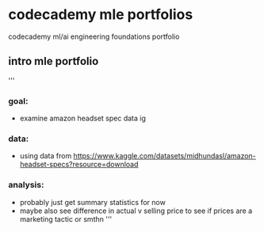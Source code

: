 # codecademy mle portfolios
codecademy ml/ai engineering foundations portfolio


## intro mle portfolio
'''
### goal:
- examine amazon headset spec data ig

### data:
- using data from https://www.kaggle.com/datasets/midhundasl/amazon-headset-specs?resource=download

### analysis:
- probably just get summary statistics for now
- maybe also see difference in actual v selling price to see if prices are a marketing tactic or smthn
'''